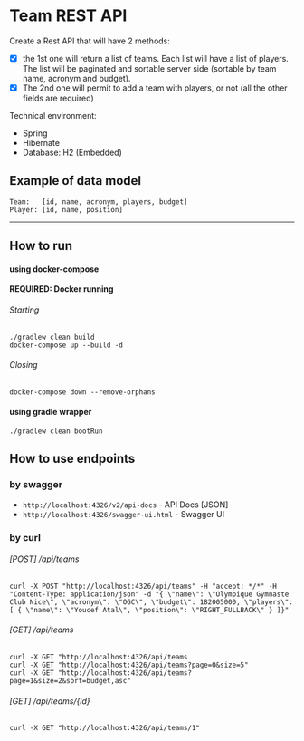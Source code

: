 # Team REST API
Create a Rest API that will have 2 methods:

- [x] the 1st one will return a list of teams. Each list will have a list of players. 
    The list will be paginated and sortable server side (sortable by team name, acronym and budget).
- [x] The 2nd one will permit to add a team with players, or not (all the other fields are required)

Technical environment:
- Spring
- Hibernate
- Database: H2 (Embedded)

## Example of data model
```
Team:   [id, name, acronym, players, budget]
Player: [id, name, position]
```

---

## How to run
#### using docker-compose
**REQUIRED: Docker running**

###### Starting
```
./gradlew clean build
docker-compose up --build -d
```

###### Closing
```
docker-compose down --remove-orphans
```

#### using gradle wrapper
```
./gradlew clean bootRun
```

## How to use endpoints

### by swagger
* `http://localhost:4326/v2/api-docs` - API Docs [JSON]
* `http://localhost:4326/swagger-ui.html` - Swagger UI
### by curl

###### [POST] /api/teams
```
curl -X POST "http://localhost:4326/api/teams" -H "accept: */*" -H "Content-Type: application/json" -d "{ \"name\": \"Olympique Gymnaste Club Nice\", \"acronym\": \"OGC\", \"budget\": 182005000, \"players\": [ { \"name\": \"Youcef Atal\", \"position\": \"RIGHT_FULLBACK\" } ]}"
```

###### [GET] /api/teams
```
curl -X GET "http://localhost:4326/api/teams
curl -X GET "http://localhost:4326/api/teams?page=0&size=5"
curl -X GET "http://localhost:4326/api/teams?page=1&size=2&sort=budget,asc"
```

###### [GET] /api/teams/{id}
```
curl -X GET "http://localhost:4326/api/teams/1"
```
